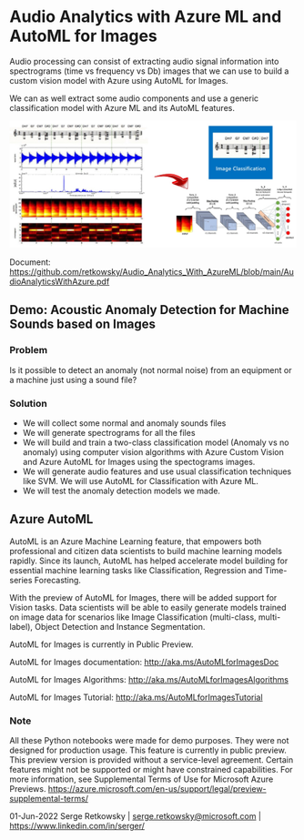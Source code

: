 # Audio Analytics with Azure ML and AutoML for Images

Audio processing can consist of extracting audio signal information into spectrograms (time vs frequency vs Db) images that we can use to build a custom vision model with Azure using AutoML for Images. 

We can as well extract some audio components and use a generic classification model with Azure ML and its AutoML features.

<img src="image.jpg">

Document:
https://github.com/retkowsky/Audio_Analytics_With_AzureML/blob/main/AudioAnalyticsWithAzure.pdf

## Demo: Acoustic Anomaly Detection for Machine Sounds based on Images

### Problem
Is it possible to detect an anomaly (not normal noise) from an equipment or a machine just using a sound file?

### Solution
- We will collect some normal and anomaly sounds files
- We will generate spectrograms for all the files 
- We will build and train a two-class classification model (Anomaly vs no anomaly) using computer vision algorithms with Azure Custom Vision and Azure AutoML for Images using the spectograms images.
- We will generate audio features and use usual classification techniques like SVM. We will use AutoML for Classification with Azure ML.
- We will test the anomaly detection models we made.

## Azure AutoML
AutoML is an Azure Machine Learning feature, that empowers both professional and citizen data scientists to build machine learning models rapidly. Since its launch, AutoML has helped accelerate model building for essential machine learning tasks like Classification, Regression and Time-series Forecasting.

With the preview of AutoML for Images, there will be added support for Vision tasks. Data scientists will be able to easily generate models trained on image data for scenarios like Image Classification (multi-class, multi-label), Object Detection and Instance Segmentation.

AutoML for Images is currently in Public Preview.

AutoML for Images documentation:
http://aka.ms/AutoMLforImagesDoc

AutoML for Images Algorithms:
http://aka.ms/AutoMLforImagesAlgorithms

AutoML for Images Tutorial:
http://aka.ms/AutoMLforImagesTutorial

### Note
All these Python notebooks were made for demo purposes. They were not designed for production usage. This feature is currently in public preview. This preview version is provided without a service-level agreement. Certain features might not be supported or might have constrained capabilities. For more information, see Supplemental Terms of Use for Microsoft Azure Previews. https://azure.microsoft.com/en-us/support/legal/preview-supplemental-terms/

01-Jun-2022
Serge Retkowsky | serge.retkowsky@microsoft.com | https://www.linkedin.com/in/serger/
